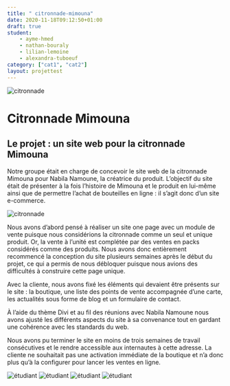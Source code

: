 ```yaml
---
title: " citronnade-mimouna"
date: 2020-11-18T09:12:50+01:00
draft: true
student:
    - ayme-hmed
    - nathan-bouraly
    - lilian-lemoine
    - alexandra-tuboeuf
category: ["cat1", "cat2"]   
layout: projettest
---
```

![citronnade](/imagesprojets/Citronnade-mimouna/images/mimouna01.png)

# Citronnade Mimouna

## Le projet : un site web pour la citronnade Mimouna


Notre groupe était en charge de concevoir le site web de la citronnade Mimouna pour Nabila Namoune, la créatrice du produit. L’objectif du site était de présenter à la fois l’histoire de Mimouna et le produit en lui-même ainsi que de permettre l’achat de bouteilles en ligne : il s’agit donc d’un site e-commerce.

![citronnade](/imagesprojets/Citronnade-mimouna/images/mimouna02.jpg)

Nous avons d’abord pensé à réaliser un site one page avec un module de vente puisque nous considérions la citronnade comme un seul et unique produit. Or, la vente à l’unité est complétée par des ventes en packs considérés comme des produits. Nous avons donc entièrement recommencé la conception du site plusieurs semaines après le début du projet, ce qui a permis de nous débloquer puisque nous avions des difficultés à construire cette page unique.

Avec la cliente, nous avons fixé les éléments qui devaient être présents sur le site : la boutique, une liste des points de vente accompagnée d’une carte, les actualités sous forme de blog et un formulaire de contact.

À l’aide du thème Divi et au fil des réunions avec Nabila Namoune nous avons ajusté les différents aspects du site à sa convenance tout en gardant une cohérence avec les standards du web.

Nous avons pu terminer le site en moins de trois semaines de travail consécutives et le rendre accessible aux internautes à cette adresse. La cliente ne souhaitait pas une activation immédiate de la boutique et n’a donc plus qu’à la configurer pour lancer les ventes en ligne.


![étudiant](/imagesprojets/Citronnade-mimouna/participants/alexandretuboeufd.jpg)
![étudiant](/imagesprojets/Citronnade-mimouna/participants/aymeahmedm.jpg)
![étudiant](/imagesprojets/Citronnade-mimouna/participants/lilianlemoined.jpg)
![étudiant](/imagesprojets/Citronnade-mimouna/participants/nathanbouralywd.jpg)
